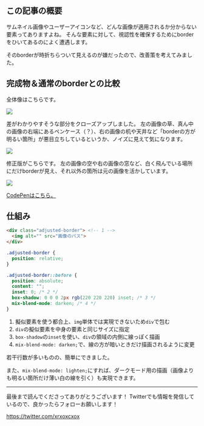 <!--
title:   自然に見える画像の枠線を求めて
tags:    CSS,Design,tips,デザイン
id:      073d30615a1d73c089fc
private: false
-->
## この記事の概要

サムネイル画像やユーザーアイコンなど、どんな画像が適用されるか分からない要素ってありますよね。
そんな要素に対して、視認性を確保するためにborderをひいてあるのによく遭遇します。

そのborderが時折ちらついて見えるのが嫌だったので、改善策を考えてみました。

## 完成物＆通常のborderとの比較

全体像はこちらです。

![](https://qiita-image-store.s3.ap-northeast-1.amazonaws.com/0/214677/9d52eff2-668d-f477-7f3d-f137007d184e.png)

差がわかりやすそうな部分をクローズアップしました。
左の画像の草、真ん中の画像の右端にあるペンケース（？）、右の画像の机や天井など「borderの方が明るい箇所」が悪目立ちしているというか、ノイズに見えて気になります。

![](https://qiita-image-store.s3.ap-northeast-1.amazonaws.com/0/214677/116d04f9-5655-fabd-e26a-5695f6f22928.png)

修正版がこちらです。
左の画像の空や右の画像の窓など、白く飛んでいる場所にだけborderが見え、それ以外の箇所は元の画像を活かしています。

![](https://qiita-image-store.s3.ap-northeast-1.amazonaws.com/0/214677/24a0c18c-d0d2-15a1-4aaf-418bf9d0ee16.png)

[CodePenはこちら。](https://codepen.io/xrxoxcxox/pen/poVEdXE)

## 仕組み

```html
<div class="adjusted-border"> <!-- 1 -->
  <img alt="" src="画像のパス">
</div>
```

```css
.adjusted-border {
  position: relative;
}

.adjusted-border::before {
  position: absolute;
  content: "";
  inset: 0; /* 2 */
  box-shadow: 0 0 0 2px rgb(220 220 220) inset; /* 3 */
  mix-blend-mode: darken; /* 4 */
}
```

1. 擬似要素を使う都合上、`img`単体では実現できないため`div`で包む
1. `div`の擬似要素を中身の要素と同じサイズに指定
1. `box-shadow`の`inset`を使い、`div`の領域の内側に線っぽく描画
1. `mix-blend-mode: darken;`で、線の方が暗いときだけ描画されるように変更

若干行数が多いものの、簡単にできました。

また、`mix-blend-mode: lighten;`にすれば、ダークモード用の描画（画像よりも明るい箇所だけ薄い白の線を引く）も実現できます。

---

最後まで読んでくださってありがとうございます！
Twitterでも情報を発信しているので、良かったらフォローお願いします！

https://twitter.com/xrxoxcxox